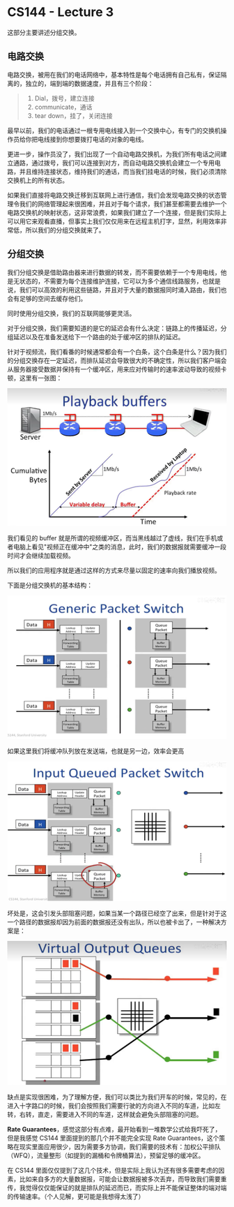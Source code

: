 # CS144 - Lecture 3

这部分主要讲述分组交换。

## 电路交换

电路交换，被用在我们的电话网络中，基本特性是每个电话拥有自己私有，保证隔离的，独立的，端到端的数据速度，并且有三个阶段：

> 1. Dial，拨号，建立连接
> 2. communicate，通话
> 3. tear down，挂了，关闭连接

最早以前，我们的电话通过一根专用电线接入到一个交换中心，有专门的交换机操作员给你把电线接到你想要拨打电话的对象的电线。

更进一步，操作员没了，我们出现了一个自动电路交换机，为我们所有电话之间建立通路，通过拨号，我们可以连接到对方，而自动电路交换机会建立一个专用电路，并且维持连接状态，维持我们的通话，而当我们挂电话的时候，我们必须清除交换机上的所有状态。

如果我们直接将电路交换迁移到互联网上进行通信，我们会发现电路交换的状态管理令我们的网络管理起来很困难，并且对于每个请求，我们甚至都需要去维护一个电路交换机的映射状态，这非常浪费，如果我们建立了一个连接，但是我们实际上可以用它来观看直播，但事实上我们仅仅用来在远程主机打字，显然，利用效率非常低，所以我们的分组交换就来了。

## 分组交换

我们分组交换是借助路由器来进行数据的转发，而不需要依赖于一个专用电线，他是无状态的，不需要为每个连接维护连接，它可以为多个通信线路服务，也就是说，我们可以高效的利用这些链路，并且对于大量的数据报同时涌入路由，我们也会有足够的空间去缓存他们。 

同时使用分组交换，我们的互联网能够更灵活。

对于分组交换，我们需要知道的是它的延迟会有什么决定：链路上的传播延迟，分组延迟以及在准备发送给下一个路由的处于缓冲区的排队的延迟。

针对于视频流，我们看番的时候通常都会有一个白条，这个白条是什么？因为我们的分组交换存在一定延迟，而排队延迟会导致很大的不确定性，所以我们客户端会从服务器接受数据并保持有一个缓冲区，用来应对传输时的速率波动导致的视频卡顿，这里有一张图：

![image-20250601203547948](./assets/image-20250601203547948.png)

我们看见的 buffer 就是所谓的视频缓冲区，而当黑线越过了虚线，我们在手机或者电脑上看见"视频正在缓冲中"之类的消息，此时，我们的数据报就需要缓冲一段时间才会继续加载视频。

所以我们的应用程序就是通过这样的方式来尽量以固定的速率向我们播放视频。

下面是分组交换机的基本结构：

![image-20250602140428113](./assets/image-20250602140428113.png)

如果这里我们将缓冲队列放在发送端，也就是另一边，效率会更高

![image-20250602145413746](./assets/image-20250602145413746.png)

坏处是，这会引发头部阻塞问题，如果当某一个路径已经空了出来，但是针对于这一个路径的数据报却因为前面的数据报还没有出队，所以也被卡出了，一种解决方案是：

![image-20250602150045383](./assets/image-20250602150045383.png)

缺点是实现很困难，为了理解方便，我们可以类比为我们开车的时候，常见的，在进入十字路口的时候，我们会按照我们需要行驶的方向进入不同的车道，比如左转，右转，直走，需要进入不同的车道，这样就会避免头部阻塞的问题。

**Rate Guarantees**，感觉这部分有点难，最开始看到一堆数学公式给我吓死了，但是我感觉 CS144 里面提到的那几个并不能完全实现 Rate Guarantees，这个策略在现实里面应用很少，因为需要多方协调，我们需要的技术有：加权公平排队（WFQ），流量整形（如提到的漏桶和令牌桶算法），预留足够的缓冲区。

在 CS144 里面仅仅提到了这几个技术，但是实际上我认为还有很多需要考虑的因素，比如来自多方的大量数据报，可能会让数据报被多次丢弃，而导致我们需要重传，我觉得仅仅能保证的就是排队的延迟而已，而实际上并不能保证整体的端对端的传输速率。（个人见解，更可能是我想得太浅了）